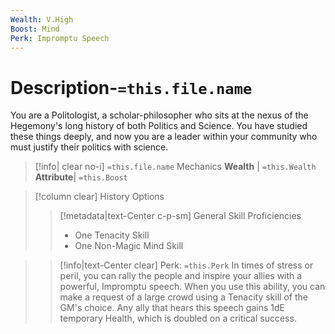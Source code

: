 ```yaml
---
Wealth: V.High
Boost: Mind
Perk: Impromptu Speech
---
```

# Description-`=this.file.name`
You are a Politologist, a scholar-philosopher who sits at the nexus of the Hegemony's long history of both Politics and Science. You have studied these things deeply, and now you are a leader within your community who must justify their politics with science.
>[!info| clear no-i] `=this.file.name` Mechanics
>**Wealth** | `=this.Wealth`   
>**Attribute**| `=this.Boost`

>[!column clear] History Options
>> [!metadata|text-Center c-p-sm] General Skill Proficiencies
>> - One Tenacity Skill
>> - One Non-Magic Mind Skill


>> [!info|text-Center clear] Perk: `=this.Perk`
>> In times of stress or peril, you can rally the people and inspire your allies with a powerful, Impromptu speech. When you use this ability, you can make a request of a large crowd using a Tenacity skill of the GM's choice. Any ally that hears this speech gains 1dE temporary Health, which is doubled on a critical success. 